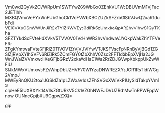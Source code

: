 Vm0wd2QyVkZOVWRpUm1SWFYwZG9WbGx0ZEhkVU1WcDBUVmM1VjFac2JETlhh
MXBQVmxVeFYxWnFUbGhoCk1VcFVWbXBCZUZkSFZrbGlSbVJwQ2xaR1dubFdi
VEI0VXpGSmVWUnJiR2xTYlZKWVEyc3dlRk5zUmxkaQpXR2hvVlhwS1QyTXha
SFZTYkdScFVteHdXVkV5TVV0V01VcHhWR3hvVndwaVJYQkpWakZhYTFVeFRr
ZFgKYmtwaFVteGFjRlZ0TlVOV1ZrVjVUVlYwVTJKSFVscFpNRnByVjBGd1ZG
SlZjRVpXYlhSVFV6RlZlRk5ZCmFGY0tZbXhhV0Zsc2FFTldSbEpXVjI1a2JG
WnJWalZVVmxwcllXeGFjbGRzV2xkaVdHaE1Wa2RrZDJGVwpXbkppUkZwWFlU
SlJkMWxVUmxwbFZsWnpDbUZHVFV0WlYzaDNWREZXYzJGR1RsTldiWGg2VmpJ
MWEyRnQKU2toa1JGSldZa1pLZWxaV1dsZFhSVGxXWlVkR1UySldTakpYVm1S
clpHeE5lUXBXYkd4VllsZGtURkV5Ck1VZGhNWEJDVUZRd1MwTnRPWFppWnow
OUNncGpjbUU9CgpwZXQ=

gip
